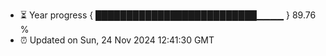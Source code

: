 - ⏳ Year progress { ██████████████████████████▁▁▁▁ } 89.76 %
- ⏰ Updated on Sun, 24 Nov 2024 12:41:30 GMT

